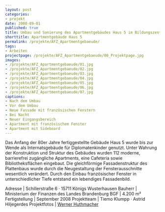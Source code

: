 ```yaml
---
layout: post
categories:
- projekt
date: 2008-09-01
published: true
title: Umbau und Sanierung des Apartmentgebäudes Haus 5 im Bildungszentrum der Finanzverwaltung des Landes Brandenburg
shorttitle: Apartmentgebäude Haus 5
permalink: /projekte/AFZ_Apartmentgebaeude/
tags: 
- Arbeiten
projectpage: /projekte/AFZ_Apartmentgebaeude/00_Projektpage.jpg
images:
- /projekte/AFZ_Apartmentgebaeude/01.jpg
- /projekte/AFZ_Apartmentgebaeude/02.jpg
- /projekte/AFZ_Apartmentgebaeude/03.jpg
- /projekte/AFZ_Apartmentgebaeude/04.jpg
- /projekte/AFZ_Apartmentgebaeude/05.jpg
- /projekte/AFZ_Apartmentgebaeude/06.jpg
- /projekte/AFZ_Apartmentgebaeude/07.jpg
captions:
- Nach dem Umbau
- Vor dem Umbau
- Neue Fassade mit französischen Fenstern
- Bei Nacht
- Neuer Eingangsbereich
- Apartment mit französischem Fenster
- Apartment mit Sideboard
---
```

Das Anfang der 80er Jahre fertiggestellte Gebäude Haus 5 wurde bis zur Wende als Internatsgebäude für Diplomatenkinder genutzt. Unter Wahrung der Konstruktion und Struktur des Gebäudes wurden 112 moderne, barrierefrei zugängliche Apartments, eine Cafeteria sowie Bibliotheksflächen eingebaut. Die gleichförmige Fassadenstruktur des Plattenbaus wurde durch die Neugestaltung der Fensterausschnitte wesentlich verändert. Durch den Einbau französischer Fenster in unterschiedlicher Tiefe entstand ein lebendiges Fassadenbild.

Adresse			|	Schillerstraße 6 · 15711 Königs Wusterhausen 
Bauherr			|	Ministerium der Finanzen des Landes Brandenburg 
BGF				|	4.200 m² 
Fertigstellung	|	September 2008 
Projektteam		|	Tiemo Klumpp · Astrid Hiljegerdes 
Projektfotos	|	[Werner Huthmacher](http://www.werner-huthmacher.de/)